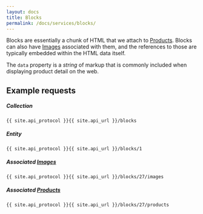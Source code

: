 ```yaml
---
layout: docs
title: Blocks
permalink: /docs/services/blocks/
---
```


[var_Images]: /
[var_Products]: /

Blocks are essentially a chunk of HTML that we attach to [Products][var_Products]. Blocks can also have [Images][var_Images] associated with them, and the references to those are 
typically embedded within the HTML data itself.

The `data` property is a *string* of markup that is commonly included when displaying product detail on the web.

## Example requests

##### Collection

```
{{ site.api_protocol }}{{ site.api_url }}/blocks
```

##### Entity

```
{{ site.api_protocol }}{{ site.api_url }}/blocks/1
```

##### Associated [Images][var_Images]

```
{{ site.api_protocol }}{{ site.api_url }}/blocks/27/images
```

##### Associated [Products][var_Products]

```
{{ site.api_protocol }}{{ site.api_url }}/blocks/27/products
```
